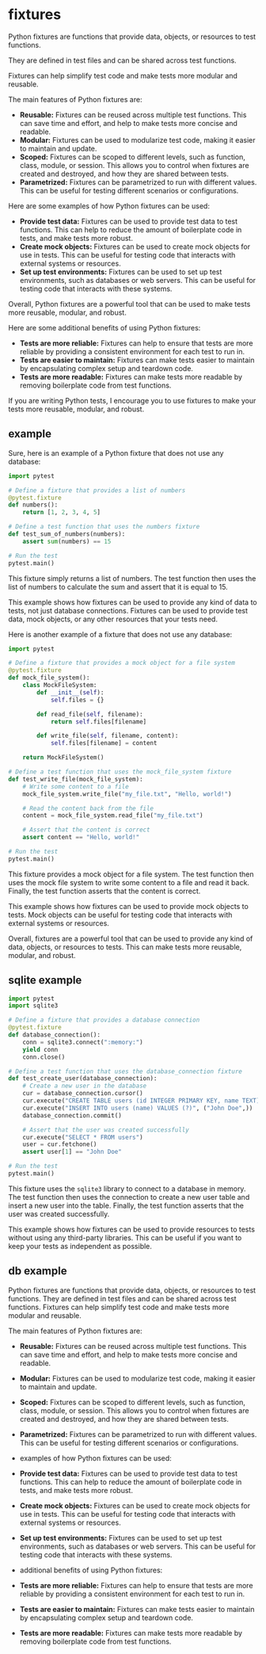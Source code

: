 # fixtures

Python fixtures are functions that provide data, objects, or resources to test functions.

They are defined in test files and can be shared across test functions.

Fixtures can help simplify test code and make tests more modular and reusable.

The main features of Python fixtures are:

* **Reusable:** Fixtures can be reused across multiple test functions. This can save time and effort, and help to make tests more concise and readable.
* **Modular:** Fixtures can be used to modularize test code, making it easier to maintain and update.
* **Scoped:** Fixtures can be scoped to different levels, such as function, class, module, or session. This allows you to control when fixtures are created and destroyed, and how they are shared between tests.
* **Parametrized:** Fixtures can be parametrized to run with different values. This can be useful for testing different scenarios or configurations.

Here are some examples of how Python fixtures can be used:

* **Provide test data:** Fixtures can be used to provide test data to test functions. This can help to reduce the amount of boilerplate code in tests, and make tests more robust.
* **Create mock objects:** Fixtures can be used to create mock objects for use in tests. This can be useful for testing code that interacts with external systems or resources.
* **Set up test environments:** Fixtures can be used to set up test environments, such as databases or web servers. This can be useful for testing code that interacts with these systems.

Overall, Python fixtures are a powerful tool that can be used to make tests more reusable, modular, and robust.

Here are some additional benefits of using Python fixtures:

* **Tests are more reliable:** Fixtures can help to ensure that tests are more reliable by providing a consistent environment for each test to run in.
* **Tests are easier to maintain:** Fixtures can make tests easier to maintain by encapsulating complex setup and teardown code.
* **Tests are more readable:** Fixtures can make tests more readable by removing boilerplate code from test functions.

If you are writing Python tests, I encourage you to use fixtures to make your tests more reusable, modular, and robust.

## example

Sure, here is an example of a Python fixture that does not use any database:

```python
import pytest

# Define a fixture that provides a list of numbers
@pytest.fixture
def numbers():
    return [1, 2, 3, 4, 5]

# Define a test function that uses the numbers fixture
def test_sum_of_numbers(numbers):
    assert sum(numbers) == 15

# Run the test
pytest.main()
```

This fixture simply returns a list of numbers. The test function then uses the list of numbers to calculate the sum and assert that it is equal to 15.

This example shows how fixtures can be used to provide any kind of data to tests, not just database connections. Fixtures can be used to provide test data, mock objects, or any other resources that your tests need.

Here is another example of a fixture that does not use any database:

```python
import pytest

# Define a fixture that provides a mock object for a file system
@pytest.fixture
def mock_file_system():
    class MockFileSystem:
        def __init__(self):
            self.files = {}

        def read_file(self, filename):
            return self.files[filename]

        def write_file(self, filename, content):
            self.files[filename] = content

    return MockFileSystem()

# Define a test function that uses the mock_file_system fixture
def test_write_file(mock_file_system):
    # Write some content to a file
    mock_file_system.write_file("my_file.txt", "Hello, world!")

    # Read the content back from the file
    content = mock_file_system.read_file("my_file.txt")

    # Assert that the content is correct
    assert content == "Hello, world!"

# Run the test
pytest.main()
```

This fixture provides a mock object for a file system. The test function then uses the mock file system to write some content to a file and read it back. Finally, the test function asserts that the content is correct.

This example shows how fixtures can be used to provide mock objects to tests. Mock objects can be useful for testing code that interacts with external systems or resources.

Overall, fixtures are a powerful tool that can be used to provide any kind of data, objects, or resources to tests. This can make tests more reusable, modular, and robust.

## sqlite example

```python
import pytest
import sqlite3

# Define a fixture that provides a database connection
@pytest.fixture
def database_connection():
    conn = sqlite3.connect(":memory:")
    yield conn
    conn.close()

# Define a test function that uses the database_connection fixture
def test_create_user(database_connection):
    # Create a new user in the database
    cur = database_connection.cursor()
    cur.execute("CREATE TABLE users (id INTEGER PRIMARY KEY, name TEXT)")
    cur.execute("INSERT INTO users (name) VALUES (?)", ("John Doe",))
    database_connection.commit()

    # Assert that the user was created successfully
    cur.execute("SELECT * FROM users")
    user = cur.fetchone()
    assert user[1] == "John Doe"

# Run the test
pytest.main()
```

This fixture uses the `sqlite3` library to connect to a database in memory. The test function then uses the connection to create a new user table and insert a new user into the table. Finally, the test function asserts that the user was created successfully.

This example shows how fixtures can be used to provide resources to tests without using any third-party libraries. This can be useful if you want to keep your tests as independent as possible.

## db example

Python fixtures are functions that provide data, objects, or resources to test functions. They are defined in test files and can be shared across test functions. Fixtures can help simplify test code and make tests more modular and reusable.

The main features of Python fixtures are:

* **Reusable:** Fixtures can be reused across multiple test functions. This can save time and effort, and help to make tests more concise and readable.
* **Modular:** Fixtures can be used to modularize test code, making it easier to maintain and update.
* **Scoped:** Fixtures can be scoped to different levels, such as function, class, module, or session. This allows you to control when fixtures are created and destroyed, and how they are shared between tests.
* **Parametrized:** Fixtures can be parametrized to run with different values. This can be useful for testing different scenarios or configurations.

* examples of how Python fixtures can be used:

* **Provide test data:** Fixtures can be used to provide test data to test functions. This can help to reduce the amount of boilerplate code in tests, and make tests more robust.
* **Create mock objects:** Fixtures can be used to create mock objects for use in tests. This can be useful for testing code that interacts with external systems or resources.
* **Set up test environments:** Fixtures can be used to set up test environments, such as databases or web servers. This can be useful for testing code that interacts with these systems.

* additional benefits of using Python fixtures:

* **Tests are more reliable:** Fixtures can help to ensure that tests are more reliable by providing a consistent environment for each test to run in.
* **Tests are easier to maintain:** Fixtures can make tests easier to maintain by encapsulating complex setup and teardown code.
* **Tests are more readable:** Fixtures can make tests more readable by removing boilerplate code from test functions.
